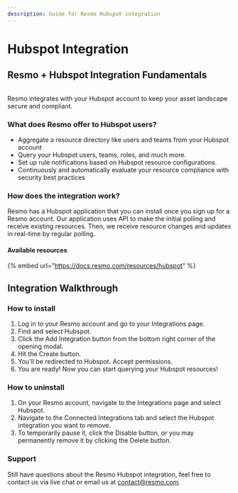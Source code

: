 ```yaml
---
description: Guide for Resmo Hubspot integration
---
```


# Hubspot Integration

## Resmo + Hubspot Integration Fundamentals

<figure><img src="../.gitbook/assets/hubspot-logo.png" alt=""><figcaption></figcaption></figure>

Resmo integrates with your Hubspot account to keep your asset landscape secure and compliant.

### What does Resmo offer to Hubspot users?

* Aggregate a resource directory like users and teams from your Hubspot account
* Query your Hubspot users, teams, roles, and much more.
* Set up rule notifications based on Hubspot resource configurations.
* Continuously and automatically evaluate your resource compliance with security best practices

### How does the integration work?

Resmo has a Hubspot application that you can install once you sign up for a Resmo account. Our application uses API to make the initial polling and receive existing resources. Then, we receive resource changes and updates in real-time by regular polling.

#### Available resources

{% embed url="https://docs.resmo.com/resources/hubspot" %}

## Integration Walkthrough

### How to install

1. Log in to your Resmo account and go to your Integrations page.
2. Find and select Hubspot.
3. Click the Add Integration button from the bottom right corner of the opening modal.
4. Hit the Create button.
5. You'll be redirected to Hubspot. Accept permissions.
6. You are ready! Now you can start querying your Hubspot resources!

### How to uninstall

1. On your Resmo account, navigate to the Integrations page and select Hubspot.
2. Navigate to the Connected Integrations tab and select the Hubspot integration you want to remove.&#x20;
3. To temporarily pause it, click the Disable button, or you may permanently remove it by clicking the Delete button.

### Support

Still have questions about the Resmo Hubspot integration, feel free to contact us via live chat or email us at contact@resmo.com.
